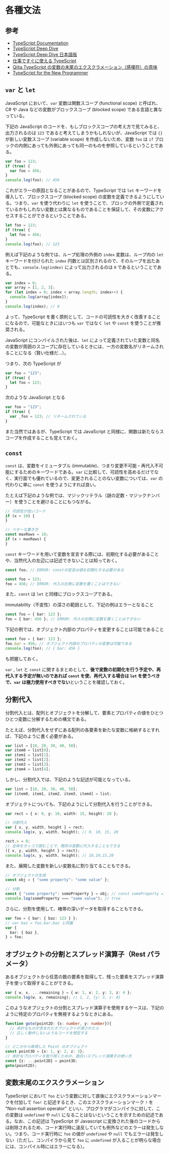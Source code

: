 # 各種文法

## 参考

- [TypeScript Documentation](https://www.typescriptlang.org/docs/)
- [TypeScript Deep Dive](https://basarat.gitbook.io/typescript/)
- [TypeScript Deep Dive 日本語版](https://typescript-jp.gitbook.io/deep-dive/)
- [仕事ですぐに使える TypeScript](https://future-architect.github.io/typescript-guide/async.html)
- [Qiita TypeScript の変数の末尾のエクスクラメーション（感嘆符）の意味](https://qiita.com/zigenin/items/364264a6cf635b962542)
- [TypeScript for the New Programmer](https://www.typescriptlang.org/docs/handbook/typescript-from-scratch.html)

## `var` と `let`

JavaScript において、`var` 変数は関数スコープ (functional scope) と呼ばれ、C# や Java などの変数がブロックスコープ (blocked scope) である言語と異なっている。

下記の JavaScript のコードを、もしブロックスコープの考え方で見てみると、出力されるのは `123` であると考えてしまうかもしれないが、JavaScript では `{}` が新しい変数スコープ (variable scope) を作成しないため、変数 `foo` は `if` ブロックの内側にあっても外側にあっても同一のものを参照しているということである。

```javascript
var foo = 123;
if (true) {
  var foo = 456;
}
console.log(foo); // 456
```

これがエラーの原因となることがあるので、TypeScript では `let` キーワードを導入して、ブロックスコープ (blocked scope) の変数を定義できるようにしている。つまり、`var` を使う代わりに `let` を使うことで、ブロックの外側で定義されているかもしれない変数とは異なるものであることを保証して、その変数にアクセスすることができるということである。

```typescript
let foo = 123;
if (true) {
  let foo = 456;
}
console.log(foo); // 123
```

例えば下記のような例では、ループ処理の外側の `index` 変数は、ループ内の `let` キーワードを付けられた `index` 円数とは区別されるので、そのループを出たあとでも、`console.log(index)` によって出力されるのは `0` であるということである。

```typescript
var index = 0;
var array = [1, 2, 3];
for (let index = 0; index < array.length; index++) {
  console.log(array[index]);
}
console.log(index); // 0
```

よって、TypeScript を書く原則として、コードの可読性を大きく改善することになるので、可能なときにはいつも `var` ではなく `let` や `const` を使うことが推奨される。

JavaScript にコンパイルされた後は、`let` によって定義されていた変数と同名の変数が周囲のスコープに存在しているときには、一方の変数名がリネームされることになる（賢い仕様だ...）。

つまり、次の TypeScript が

```typescript
var foo = "123";
if (true) {
  let foo = 123;
}
```

次のような JavaScript となる

```javascript
var foo = "123";
if (true) {
  var _foo = 123; // リネームされている
}
```

また当然ではあるが、TypeScript では JavaScript と同様に、関数は新たならスコープを作成することも覚えておく。

## `const`

`const` は、変数をイミュータブル (immutable)、つまり変更不可能・再代入不可能にするためのキーワードである。`var` に比較して、可読性を高めるだけでなく、実行面でも優れているので、変更されることのない変数については、`var` の代わりに単に `const` を使うようにすれば良い。

たとえば下記のような例では、マジックリテラル（謎の定数・マジックナンバー）を使うことを避けることにもつながる。

```typescript
// 可読性が低いコード
if (x > 10) {
}

// ベターな書き方
const maxRows = 10;
if (x > maxRows) {
}
```

`const` キーワードを用いて変数を宣言する際には、初期化する必要があることや、当然代入の左辺には記述できないことは知っておく。

```typescript
const foo; // ERROR: constの宣言は値を初期化する必要がある
```

```typescript
const foo = 123;
foo = 456; // ERROR: 代入の左側に定数を置くことはできない
```

また、`const` は `let` と同様にブロックスコープである。

immutability（不変性）の深さの範囲として、下記の例はエラーとなること

```typescript
const foo = { bar: 123 };
foo = { bar: 456 }; // ERROR: 代入の左側に定数を置くことはできない
```

下記の例では、オブジェクト内部のプロパティを変更することは可能であること

```typescript
const foo = { bar: 123 };
foo.bar = 456; // オブジェクト内部のプロパティの変更は可能である
console.log(foo); // { bar: 456 }
```

も把握しておく。

`var` , `let` と `const` に関するまとめとして、**後で変数の初期化を行う予定や、再代入する予定が無いのであれば `const` を使、再代入する場合は `let` を使うべきで、`var` は極力使用すべきでない**ということを確認しておく。

## 分割代入

分割代入とは、配列とオブジェクトを分解して、要素とプロパティの値をひとつひとつ変数に分解するための構文である。

たとえば、分割代入をせずにある配列の各要素を新たな変数に格納するとすれば、下記のように書く必要がある。

```typescript
var list = [10, 20, 30, 40, 50];
var item0 = list[0];
var item1 = list[1];
var item2 = list[2];
var item3 = list[3];
var item4 = list[4];
```

しかし、分割代入では、下記のような記述が可能となっている。

```typescript
var list = [10, 20, 30, 40, 50];
var [item0, item1, item2, item3, item4] = list;
```

オブジェクトについても、下記のようにして分割代入を行うことができる。

```typescript
var rect = { x: 0, y: 10, width: 15, height: 20 };

// 分割代入
var { x, y, width, height } = rect;
console.log(x, y, width, height); // 0, 10, 15, 20

rect.x = 0;
// 全体をカッコで囲むことで、既存の変数に代入することもできる
({ x, y, width, height } = rect);
console.log(x, y, width, height); // 10,10,15,20
```

また、展開した変数を新しい変数名に割り当てることもできる。

```typescript
// オブジェクトの生成
const obj = { "some property": "some value" };

// 分割
const { "some property": someProperty } = obj; // const someProperty = obj["some property"] と同義
console.log(someProperty === "some value"); // true
```

さらに、分割を使用して、楮帯の深いデータを取得することもできる。

```typescript
var foo = { bar: { baz: 123 } };
// var baz = foo.bar.baz と同義
var {
  bar: { baz },
} = foo;
```

## オブジェクトの分割とスプレッド演算子（Rest パラメータ）

あるオブジェクトから任意の数の要素を取得して、残った要素をスプレッド演算子を使って取得することができる。

```typescript
var { w, x, ...remaining } = { w: 1, x: 2, y: 3, z: 4 };
console.log(w, x, remaining); // 1, 2, {y: 3, z: 4}
```

このようなオブジェクトの分割とスプレッド演算子を使用するケースは、下記のように特定のプロパティを無視するようなときにある。

```typescript
function goto(point2D: {x: number, y: number}){
  // 余計なものが含まれたオブジェクトが渡されたら
  // 正しく動作しないようなコードを想定する
}

// どこかから取得した Point のオブジェクト
const point3D = {x: 1, y: 2, z: 3};
// 余計なプロパティを取り除くための、面白いスプレッド演算子の使い方
const {z: ...point2D} = point3D;
goto(point2D);
```

## 変数末尾のエクスクラメーション

TypeScript において `foo` という変数に対して直後にエクスクラメーションマークを付加して `foo!` と記述するとき、このエクスクラメーションマーク `!` を "Non-null assertion operator" といい、プログラマがコンパイラに対して、この変数は `undefined` や `null` になることはないということを示すための記述である。なお、この記述は TypeScript が Javascript に変換された後のコードからは削除されるため、コード実行時に違反していても例外などのエラーは発生しない。つまり、コード実行時に `foo` の値が `undefined` や `null` でもエラーは発生しない（ただし、コンパイラから見て `foo` に `undefined` が入ることが明らな場合には、コンパイル時にはエラーになる）。
